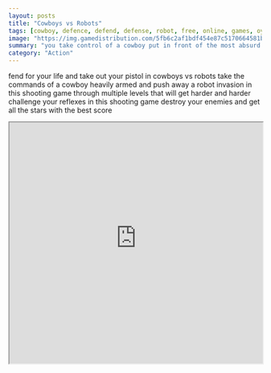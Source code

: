 ```yaml
---
layout: posts
title: "Cowboys vs Robots"
tags: [cowboy, defence, defend, defense, robot, free, online, games, oyna, game, free, games, play, play, games]
image: "https://img.gamedistribution.com/5fb6c2af1bdf454e87c5170664581be8.jpg"
summary: "you take control of a cowboy put in front of the most absurd situation of his life a robot invasion luckily the bar behind wich he is hidden is an arsenal of diverse weapons the only thing left to do is to shoot down this bunch of walking junk as fast as possible  free online games oyna game free games play play games"
category: "Action"
---
```


fend for your life and take out your pistol in cowboys vs robots take the commands of a cowboy heavily armed and push away a robot invasion in this shooting game through multiple levels that will get harder and harder challenge your reflexes in this shooting game destroy your enemies and get all the stars with the best score

<iframe width="100%" height="480px;" src="https://html5.gamedistribution.com/5fb6c2af1bdf454e87c5170664581be8/"></iframe>